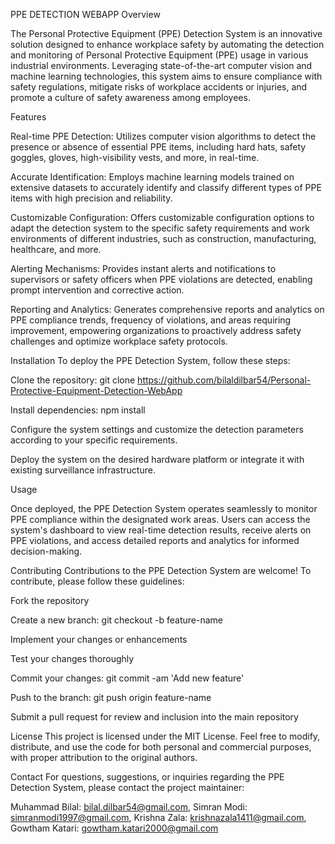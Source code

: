 PPE DETECTION WEBAPP
Overview

The Personal Protective Equipment (PPE) Detection System is an innovative solution designed to enhance workplace safety by automating the detection and monitoring of Personal Protective Equipment (PPE) usage in various industrial environments. Leveraging state-of-the-art computer vision and machine learning technologies, this system aims to ensure compliance with safety regulations, mitigate risks of workplace accidents or injuries, and promote a culture of safety awareness among employees.

Features

Real-time PPE Detection: Utilizes computer vision algorithms to detect the presence or absence of essential PPE items, including hard hats, safety goggles, gloves, high-visibility vests, and more, in real-time.

Accurate Identification: Employs machine learning models trained on extensive datasets to accurately identify and classify different types of PPE items with high precision and reliability.

Customizable Configuration: Offers customizable configuration options to adapt the detection system to the specific safety requirements and work environments of different industries, such as construction, manufacturing, healthcare, and more.

Alerting Mechanisms: Provides instant alerts and notifications to supervisors or safety officers when PPE violations are detected, enabling prompt intervention and corrective action.

Reporting and Analytics: Generates comprehensive reports and analytics on PPE compliance trends, frequency of violations, and areas requiring improvement, empowering organizations to proactively address safety challenges and optimize workplace safety protocols.

Installation To deploy the PPE Detection System, follow these steps:

Clone the repository: git clone https://github.com/bilaldilbar54/Personal-Protective-Equipment-Detection-WebApp

Install dependencies: npm install

Configure the system settings and customize the detection parameters according to your specific requirements.

Deploy the system on the desired hardware platform or integrate it with existing surveillance infrastructure.

Usage

Once deployed, the PPE Detection System operates seamlessly to monitor PPE compliance within the designated work areas. Users can access the system's dashboard to view real-time detection results, receive alerts on PPE violations, and access detailed reports and analytics for informed decision-making.

Contributing Contributions to the PPE Detection System are welcome! To contribute, please follow these guidelines:

Fork the repository

Create a new branch: git checkout -b feature-name

Implement your changes or enhancements

Test your changes thoroughly

Commit your changes: git commit -am 'Add new feature'

Push to the branch: git push origin feature-name

Submit a pull request for review and inclusion into the main repository

License This project is licensed under the MIT License. Feel free to modify, distribute, and use the code for both personal and commercial purposes, with proper attribution to the original authors.

Contact For questions, suggestions, or inquiries regarding the PPE Detection System, please contact the project maintainer:

Muhammad Bilal: bilal.dilbar54@gmail.com,
Simran Modi: simranmodi1997@gmail.com,
Krishna Zala: krishnazala1411@gmail.com,
Gowtham Katari: gowtham.katari2000@gmail.com
